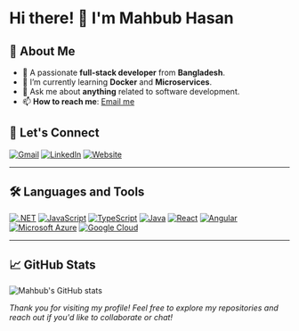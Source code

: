 # Hi there! 👋 I'm Mahbub Hasan

## 🌟 About Me
- 🎯 A passionate **full-stack developer** from **Bangladesh**.
- 🌱 I’m currently learning **Docker** and **Microservices**.
- 💬 Ask me about **anything** related to software development.
- 📫 **How to reach me**: [Email me](mailto:mahbub.hasaan@gmail.com?subject=From%20GitHub&body=Hi,%20there.%20Found%20you%20from%20GitHub.)

## 🔗 Let's Connect
[![Gmail](https://img.shields.io/badge/Gmail-EA4335?style=flat&logo=gmail&logoColor=white)](mailto:mahbub.hasaan@gmail.com?subject=From%20GitHub&body=Hi,%20there.%20Found%20you%20from%20GitHub.)
[![LinkedIn](https://img.shields.io/badge/LinkedIn-0A66C2?style=flat&logo=linkedin&logoColor=white)](https://www.linkedin.com/in/mahbub-hasaan/)
[![Website](https://img.shields.io/badge/Website-000000?style=flat&logo=About.me&logoColor=white)](https://immahbub.com/)

---

## 🛠 Languages and Tools
[![.NET](https://img.shields.io/badge/.NET-512BD4?style=flat&logo=.net&logoColor=white)]()
[![JavaScript](https://img.shields.io/badge/JavaScript-F7DF1E?style=flat&logo=javascript&logoColor=black)]()
[![TypeScript](https://img.shields.io/badge/TypeScript-3178C6?style=flat&logo=typescript&logoColor=white)]()
[![Java](https://img.shields.io/badge/Java-ED8B00?style=flat&logo=openjdk&logoColor=white)]()
[![React](https://img.shields.io/badge/React-61DAFB?style=flat&logo=react&logoColor=black)]()
[![Angular](https://img.shields.io/badge/Angular-DD0031?style=flat-square&logo=angular&logoColor=white)]()
[![Microsoft Azure](https://img.shields.io/badge/Microsoft_Azure-0078D4?style=flat&logo=microsoft-azure&logoColor=white)]()
[![Google Cloud](https://img.shields.io/badge/Google_Cloud-4285F4?style=flat&logo=google-cloud&logoColor=white)]()

---

## 📈 GitHub Stats
![Mahbub's GitHub stats](https://github-readme-stats.vercel.app/api?username=mahbub-hasaan&show_icons=true&theme=radical)


*Thank you for visiting my profile! Feel free to explore my repositories and reach out if you'd like to collaborate or chat!*
